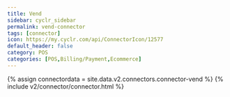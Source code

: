 ```yaml
---
title: Vend
sidebar: cyclr_sidebar
permalink: vend-connector
tags: [connector]
icon: https://my.cyclr.com/api/ConnectorIcon/12577
default_header: false
category: POS
categories: [POS,Billing/Payment,Ecommerce]
---
```

{% assign connectordata = site.data.v2.connectors.connector-vend %}
{% include v2/connector/connector.html %}	